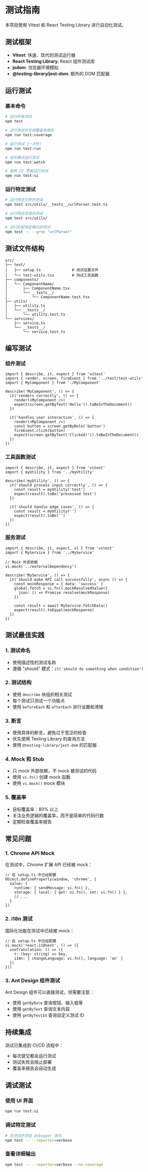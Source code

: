 # 测试指南

本项目使用 Vitest 和 React Testing Library 进行自动化测试。

## 测试框架

- **Vitest**: 快速、现代的测试运行器
- **React Testing Library**: React 组件测试库
- **jsdom**: 浏览器环境模拟
- **@testing-library/jest-dom**: 额外的 DOM 匹配器

## 运行测试

### 基本命令

```bash
# 运行所有测试
npm test

# 运行测试并生成覆盖率报告
npm run test:coverage

# 运行测试（一次性）
npm run test:run

# 监听模式运行测试
npm run test:watch

# 使用 UI 界面运行测试
npm run test:ui
```

### 运行特定测试

```bash
# 运行特定文件的测试
npm test src/utils/__tests__/urlParser.test.ts

# 运行特定目录的测试
npm test src/utils/

# 运行匹配特定模式的测试
npm test -- --grep "urlParser"
```

## 测试文件结构

```
src/
├── test/
│   ├── setup.ts              # 测试设置文件
│   └── test-utils.tsx        # 测试工具函数
├── components/
│   └── ComponentName/
│       ├── ComponentName.tsx
│       └── __tests__/
│           └── ComponentName.test.tsx
├── utils/
│   ├── utility.ts
│   └── __tests__/
│       └── utility.test.ts
└── services/
    ├── service.ts
    └── __tests__/
        └── service.test.ts
```

## 编写测试

### 组件测试

```tsx
import { describe, it, expect } from 'vitest'
import { render, screen, fireEvent } from '../test/test-utils'
import { MyComponent } from './MyComponent'

describe('MyComponent', () => {
  it('renders correctly', () => {
    render(<MyComponent />)
    expect(screen.getByText('Hello')).toBeInTheDocument()
  })

  it('handles user interaction', () => {
    render(<MyComponent />)
    const button = screen.getByRole('button')
    fireEvent.click(button)
    expect(screen.getByText('Clicked!')).toBeInTheDocument()
  })
})
```

### 工具函数测试

```tsx
import { describe, it, expect } from 'vitest'
import { myUtility } from '../myUtility'

describe('myUtility', () => {
  it('should process input correctly', () => {
    const result = myUtility('test')
    expect(result).toBe('processed test')
  })

  it('should handle edge cases', () => {
    const result = myUtility('')
    expect(result).toBe('')
  })
})
```

### 服务测试

```tsx
import { describe, it, expect, vi } from 'vitest'
import { MyService } from '../MyService'

// Mock 外部依赖
vi.mock('../externalDependency')

describe('MyService', () => {
  it('should make API call successfully', async () => {
    const mockResponse = { data: 'success' }
    global.fetch = vi.fn().mockResolvedValue({
      json: () => Promise.resolve(mockResponse)
    })

    const result = await MyService.fetchData()
    expect(result).toEqual(mockResponse)
  })
})
```

## 测试最佳实践

### 1. 测试命名

- 使用描述性的测试名称
- 遵循 "should" 模式：`it('should do something when condition')`

### 2. 测试结构

- 使用 `describe` 块组织相关测试
- 每个测试只测试一个功能点
- 使用 `beforeEach` 和 `afterEach` 进行设置和清理

### 3. 断言

- 使用具体的断言，避免过于宽泛的检查
- 优先使用 Testing Library 的查询方法
- 使用 `@testing-library/jest-dom` 的匹配器

### 4. Mock 和 Stub

- 只 mock 外部依赖，不 mock 被测试的代码
- 使用 `vi.fn()` 创建 mock 函数
- 使用 `vi.mock()` mock 模块

### 5. 覆盖率

- 目标覆盖率：80% 以上
- 关注业务逻辑的覆盖率，而不是简单的代码行数
- 定期检查覆盖率报告

## 常见问题

### 1. Chrome API Mock

在测试中，Chrome 扩展 API 已经被 mock：

```tsx
// 在 setup.ts 中已经配置
Object.defineProperty(window, 'chrome', {
  value: {
    runtime: { sendMessage: vi.fn() },
    storage: { local: { get: vi.fn(), set: vi.fn() } },
    // ...
  }
})
```

### 2. i18n 测试

国际化功能在测试中已经被 mock：

```tsx
// 在 setup.ts 中已经配置
vi.mock('react-i18next', () => ({
  useTranslation: () => ({
    t: (key: string) => key,
    i18n: { changeLanguage: vi.fn(), language: 'en' }
  })
}))
```

### 3. Ant Design 组件测试

Ant Design 组件可以直接测试，但需要注意：

- 使用 `getByRole` 查询按钮、输入框等
- 使用 `getByText` 查询文本内容
- 使用 `getByTestId` 查询自定义测试 ID

## 持续集成

测试已集成到 CI/CD 流程中：

- 每次提交都会运行测试
- 测试失败会阻止部署
- 覆盖率报告会自动生成

## 调试测试

### 使用 UI 界面

```bash
npm run test:ui
```

### 调试特定测试

```bash
# 在测试中添加 debugger 语句
npm test -- --reporter=verbose
```

### 查看详细输出

```bash
npm test -- --reporter=verbose --no-coverage
``` 